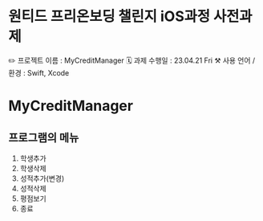 # 원티드 프리온보딩 챌린지 iOS과정 사전과제
✏️ 프로젝트 이름 : MyCreditManager
🗓️ 과제 수행일 : 23.04.21 Fri
⚒️ 사용 언어 / 환경 : Swift, Xcode

# MyCreditManager
## 프로그램의 메뉴
1. 학생추가
2. 학생삭제
3. 성적추가(변경)
4. 성적삭제
5. 평점보기
6. 종료
